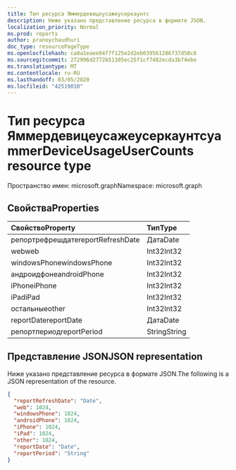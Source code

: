 ```yaml
---
title: Тип ресурса Яммердевицеусажеусеркаунтс
description: Ниже указано представление ресурса в формате JSON.
localization_priority: Normal
ms.prod: reports
author: pranoychaudhuri
doc_type: resourcePageType
ms.openlocfilehash: ca8a1eaee94f7f125e2d2eb039561286737d58c6
ms.sourcegitcommit: 272996d2772b51105ec25f1cf7482ecda3b74ebe
ms.translationtype: MT
ms.contentlocale: ru-RU
ms.lasthandoff: 03/05/2020
ms.locfileid: "42519010"
---
```

# <a name="yammerdeviceusageusercounts-resource-type"></a><span data-ttu-id="a4f3a-103">Тип ресурса Яммердевицеусажеусеркаунтс</span><span class="sxs-lookup"><span data-stu-id="a4f3a-103">yammerDeviceUsageUserCounts resource type</span></span>

<span data-ttu-id="a4f3a-104">Пространство имен: microsoft.graph</span><span class="sxs-lookup"><span data-stu-id="a4f3a-104">Namespace: microsoft.graph</span></span>

## <a name="properties"></a><span data-ttu-id="a4f3a-105">Свойства</span><span class="sxs-lookup"><span data-stu-id="a4f3a-105">Properties</span></span>

| <span data-ttu-id="a4f3a-106">Свойство</span><span class="sxs-lookup"><span data-stu-id="a4f3a-106">Property</span></span>          | <span data-ttu-id="a4f3a-107">Тип</span><span class="sxs-lookup"><span data-stu-id="a4f3a-107">Type</span></span>   |
| :---------------- | :----- |
| <span data-ttu-id="a4f3a-108">репортрефрешдате</span><span class="sxs-lookup"><span data-stu-id="a4f3a-108">reportRefreshDate</span></span> | <span data-ttu-id="a4f3a-109">Дата</span><span class="sxs-lookup"><span data-stu-id="a4f3a-109">Date</span></span>   |
| <span data-ttu-id="a4f3a-110">web</span><span class="sxs-lookup"><span data-stu-id="a4f3a-110">web</span></span>               | <span data-ttu-id="a4f3a-111">Int32</span><span class="sxs-lookup"><span data-stu-id="a4f3a-111">Int32</span></span>  |
| <span data-ttu-id="a4f3a-112">windowsPhone</span><span class="sxs-lookup"><span data-stu-id="a4f3a-112">windowsPhone</span></span>      | <span data-ttu-id="a4f3a-113">Int32</span><span class="sxs-lookup"><span data-stu-id="a4f3a-113">Int32</span></span>  |
| <span data-ttu-id="a4f3a-114">андроидфоне</span><span class="sxs-lookup"><span data-stu-id="a4f3a-114">androidPhone</span></span>      | <span data-ttu-id="a4f3a-115">Int32</span><span class="sxs-lookup"><span data-stu-id="a4f3a-115">Int32</span></span>  |
| <span data-ttu-id="a4f3a-116">iPhone</span><span class="sxs-lookup"><span data-stu-id="a4f3a-116">iPhone</span></span>            | <span data-ttu-id="a4f3a-117">Int32</span><span class="sxs-lookup"><span data-stu-id="a4f3a-117">Int32</span></span>  |
| <span data-ttu-id="a4f3a-118">iPad</span><span class="sxs-lookup"><span data-stu-id="a4f3a-118">iPad</span></span>              | <span data-ttu-id="a4f3a-119">Int32</span><span class="sxs-lookup"><span data-stu-id="a4f3a-119">Int32</span></span>  |
| <span data-ttu-id="a4f3a-120">остальные</span><span class="sxs-lookup"><span data-stu-id="a4f3a-120">other</span></span>             | <span data-ttu-id="a4f3a-121">Int32</span><span class="sxs-lookup"><span data-stu-id="a4f3a-121">Int32</span></span>  |
| <span data-ttu-id="a4f3a-122">reportDate</span><span class="sxs-lookup"><span data-stu-id="a4f3a-122">reportDate</span></span>        | <span data-ttu-id="a4f3a-123">Дата</span><span class="sxs-lookup"><span data-stu-id="a4f3a-123">Date</span></span>   |
| <span data-ttu-id="a4f3a-124">репортпериод</span><span class="sxs-lookup"><span data-stu-id="a4f3a-124">reportPeriod</span></span>      | <span data-ttu-id="a4f3a-125">String</span><span class="sxs-lookup"><span data-stu-id="a4f3a-125">String</span></span> |

## <a name="json-representation"></a><span data-ttu-id="a4f3a-126">Представление JSON</span><span class="sxs-lookup"><span data-stu-id="a4f3a-126">JSON representation</span></span>

<span data-ttu-id="a4f3a-127">Ниже указано представление ресурса в формате JSON.</span><span class="sxs-lookup"><span data-stu-id="a4f3a-127">The following is a JSON representation of the resource.</span></span>

<!-- {
  "blockType": "resource",
  "@odata.type": "microsoft.graph.yammerDeviceUsageUserCounts"
} -->

```json
{
  "reportRefreshDate": "Date", 
  "web": 1024, 
  "windowsPhone": 1024, 
  "androidPhone": 1024, 
  "iPhone": 1024, 
  "iPad": 1024, 
  "other": 1024, 
  "reportDate": "Date", 
  "reportPeriod": "String"
}
```
